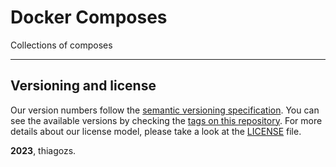 # Docker Composes

Collections of composes

-----

## Versioning and license

Our version numbers follow the [semantic versioning specification](http://semver.org/). You can see the available versions by checking the [tags on this repository](https://github.com/thiagozs/docker-composes/tags). For more details about our license model, please take a look at the [LICENSE](LICENSE) file.

**2023**, thiagozs.

